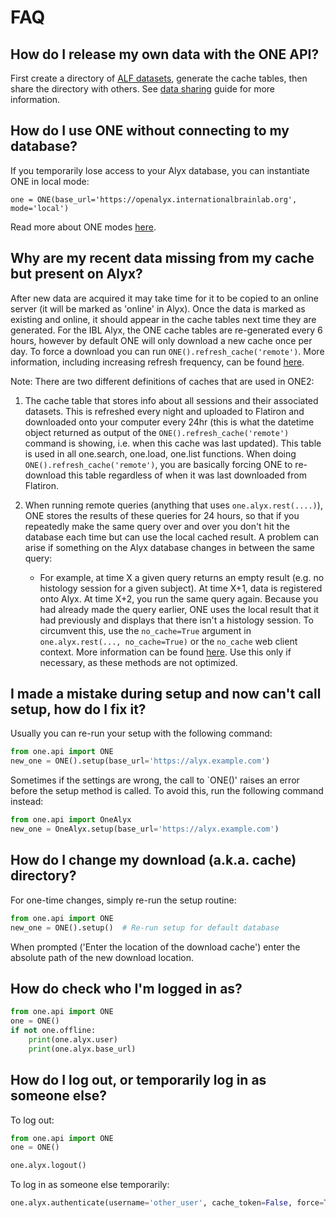 # FAQ
## How do I release my own data with the ONE API?
First create a directory of [ALF datasets](notebooks/datasets_and_types), generate the
cache tables, then share the directory with others.  See [data sharing](notebooks/data_sharing)
guide for more information.

## How do I use ONE without connecting to my database?
If you temporarily lose access to your Alyx database, you can instantiate ONE in local mode:
```
one = ONE(base_url='https://openalyx.internationalbrainlab.org', mode='local')
```
Read more about ONE modes [here](notebooks/one_modes).

## Why are my recent data missing from my cache but present on Alyx?
After new data are acquired it may take time for it to be copied to an online server (it will
be marked as 'online' in Alyx).  Once the data is marked as existing and online, it should appear
in the cache tables next time they are generated.  For the IBL Alyx, the ONE cache tables are
re-generated every 6 hours, however by default ONE will only download a new cache once per day.  To
force a download you can run `ONE().refresh_cache('remote')`.  More information, including
increasing refresh frequency, can be found [here](https://int-brain-lab.github.io/ONE/notebooks/one_modes.html#Refreshing-the-cache).

Note: There are two different definitions of caches that are used in ONE2:
1. The cache table that stores info about all sessions and their associated datasets.
This is refreshed every night and uploaded to Flatiron and downloaded onto your computer
every 24hr (this is what the datetime object returned as output of the `ONE().refresh_cache('remote')`
command is showing, i.e. when this cache was last updated).
This table is used in all one.search, one.load, one.list functions. When doing 
`ONE().refresh_cache('remote')`, you are basically forcing ONE to re-download this table 
regardless of when it was last downloaded from Flatiron.

2. When running remote queries (anything that uses `one.alyx.rest(....)`), 
ONE stores the results of these queries for 24 hours, so that if you 
repeatedly make the same query over and over you don't hit the database 
each time but can use the local cached result.
A problem can arise if something on the Alyx database changes in between the same query:
    - For example, at time X a given query returns an empty result (e.g. no histology session for a given subject).
    At time X+1, data is registered onto Alyx.
    At time X+2, you run the same query again.
    Because you had already made the query earlier, ONE uses the local result that 
    it had previously and displays that there isn't a histology session. 
    To circumvent this, use the `no_cache=True` argument in `one.alyx.rest(..., no_cache=True)` or
    the `no_cache` web client context.  More information can be found [here](https://int-brain-lab.github.io/ONE/notebooks/one_modes.html#REST-caching).
    Use this only if necessary, as these methods are not optimized.

## I made a mistake during setup and now can't call setup, how do I fix it?
Usually you can re-run your setup with the following command:
```python
from one.api import ONE
new_one = ONE().setup(base_url='https://alyx.example.com')
```

Sometimes if the settings are wrong, the call to `ONE()' raises an error before the setup method is
called.  To avoid this, run the following command instead:

```python
from one.api import OneAlyx
new_one = OneAlyx.setup(base_url='https://alyx.example.com')
```

## How do I change my download (a.k.a. cache) directory?
For one-time changes, simply re-run the setup routine:
```python
from one.api import ONE
new_one = ONE().setup()  # Re-run setup for default database
```
When prompted ('Enter the location of the download cache') enter the absolute path of the new download location.

## How do check who I'm logged in as?
```python
from one.api import ONE
one = ONE()
if not one.offline:
    print(one.alyx.user)
    print(one.alyx.base_url)
```

## How do I log out, or temporarily log in as someone else?
To log out:
```python
from one.api import ONE
one = ONE()

one.alyx.logout()
```

To log in as someone else temporarily:
```python
one.alyx.authenticate(username='other_user', cache_token=False, force=True)
```
